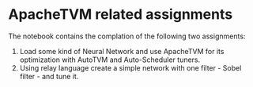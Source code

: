 # ApacheTVM related assignments

The notebook contains the complation of the following two assignments:
  1. Load some kind of Neural Network and use ApacheTVM for its optimization with AutoTVM and Auto-Scheduler tuners.
  2. Using relay language create a simple network with one filter - Sobel filter - and tune it.
